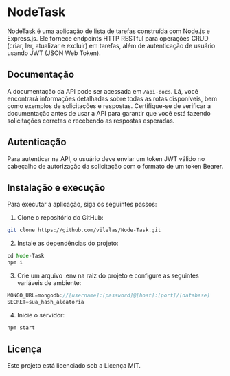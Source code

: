 # NodeTask
NodeTask é uma aplicação de lista de tarefas construída com Node.js e Express.js. Ele fornece endpoints HTTP RESTful para operações CRUD (criar, ler, atualizar e excluir) em tarefas, além de autenticação de usuário usando JWT (JSON Web Token).

## Documentação
A documentação da API pode ser acessada em ``/api-docs``. Lá, você encontrará informações detalhadas sobre todas as rotas disponíveis, bem como exemplos de solicitações e respostas. Certifique-se de verificar a documentação antes de usar a API para garantir que você está fazendo solicitações corretas e recebendo as respostas esperadas.

## Autenticação
Para autenticar na API, o usuário deve enviar um token JWT válido no cabeçalho de autorização da solicitação com o formato de um token Bearer.

## Instalação e execução
Para executar a aplicação, siga os seguintes passos:

1. Clone o repositório do GitHub:

```bash
git clone https://github.com/vilelas/Node-Task.git
```

2. Instale as dependências do projeto:

```js
cd Node-Task
npm i
```

3. Crie um arquivo .env na raiz do projeto e configure as seguintes variáveis de ambiente:

```js
MONGO_URL=mongodb://[username]:[password]@[host]:[port]/[database]
SECRET=sua_hash_aleatoria
```

4. Inicie o servidor:

```js
npm start
```

## Licença
Este projeto está licenciado sob a Licença MIT.
